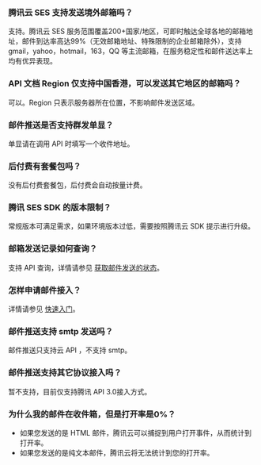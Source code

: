 ### 腾讯云 SES 支持发送境外邮箱吗？
支持。腾讯云 SES 服务范围覆盖200+国家/地区，可即时触达全球各地的邮箱地址，邮件到达率高达99%（无效邮箱地址、特殊限制的企业邮箱除外），支持 gmail，yahoo，hotmail，163，QQ 等主流邮箱，在服务稳定性和邮件送达率上均有优异表现。

### API 文档 Region 仅支持中国香港，可以发送其它地区的邮箱吗？
可以。Region 只表示服务器所在位置，不影响邮件发送区域。

### 邮件推送是否支持群发单显？
单显请在调用 API 时填写一个收件地址。

### 后付费有套餐包吗？
没有后付费套餐包，后付费会自动按量计费。

### 腾讯 SES SDK 的版本限制？
常规版本可满足需求，如果环境版本过低，需要按照腾讯云 SDK 提示进行升级。

### 邮箱发送记录如何查询？
支持 API 查询，详情请参见 [获取邮件发送的状态](https://intl.cloud.tencent.com/document/product/1084/39502)。

### 怎样申请邮件接入？
详情请参见 [快速入门](https://intl.cloud.tencent.com/document/product/1084/39332)。

### 邮件推送支持 smtp 发送吗？
邮件推送只支持云 API ，不支持 smtp。

### 邮件推送支持其它协议接入吗？
暂不支持，目前仅支持腾讯 API 3.0接入方式。

### 为什么我的邮件在收件箱，但是打开率是0%？
- 如果您发送的是 HTML 邮件，腾讯云可以捕捉到用户打开事件，从而统计到打开率。
- 如果您发送的是纯文本邮件，腾讯云将无法统计到您的打开率。




